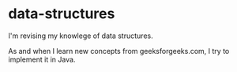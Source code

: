 # data-structures

I'm revising my knowlege of data structures. 

As and when I learn new concepts from geeksforgeeks.com, I try to implement it in Java.
